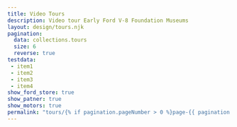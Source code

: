 ```yaml
---
title: Video Tours
description: Video tour Early Ford V-8 Foundation Museums
layout: design/tours.njk
pagination:
  data: collections.tours
  size: 6
  reverse: true
testdata:
 - item1
 - item2
 - item3
 - item4
show_ford_store: true
show_patner: true
show_motors: true
permalink: "tours/{% if pagination.pageNumber > 0 %}page-{{ pagination.pageNumber + 1 }}/{% endif %}index.html"
---
```


